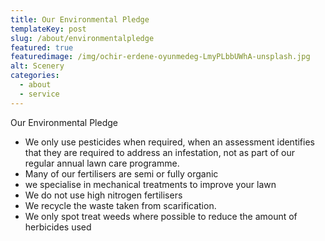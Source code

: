 ```yaml
---
title: Our Environmental Pledge
templateKey: post
slug: /about/environmentalpledge
featured: true
featuredimage: /img/ochir-erdene-oyunmedeg-LmyPLbbUWhA-unsplash.jpg
alt: Scenery
categories:
  - about
  - service
---
```

Our Environmental Pledge

- We only use pesticides when required, when an assessment identifies that they are required to address an infestation, not as part of our regular annual lawn care programme.
- Many of our fertilisers are semi or fully organic
- we specialise in mechanical treatments to improve your lawn
- We do not use high nitrogen fertilisers
- We recycle the waste taken from scarification.
- We only spot treat weeds where possible to reduce the amount of herbicides used
